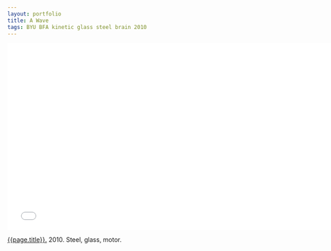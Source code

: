 ```yaml
---
layout: portfolio
title: A Wave
tags: BYU BFA kinetic glass steel brain 2010
---
```


<iframe src="//player.vimeo.com/video/20047399?title=0&amp;byline=0&amp;portrait=0" width="750" height="422" frameborder="0" webkitallowfullscreen mozallowfullscreen allowfullscreen></iframe> 

[{{page.title}}.](http://vimeo.com/20047399)  2010.  Steel, glass, motor.

